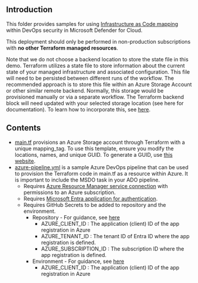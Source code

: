 ## Introduction

This folder provides samples for using [Infrastructure as Code mapping](https://learn.microsoft.com/azure/defender-for-cloud/iac-template-mapping) within DevOps security in Microsoft Defender for Cloud. 

This deployment should only be performed in non-production subscriptions with **no other Terraform managed resources**. 

Note that we do not choose a backend location to store the state file in this demo. Terraform utilizes a state file to store information about the current state of your managed infrastructure and associated configuration. This file will need to be persisted between different runs of the workflow. The recommended approach is to store this file within an Azure Storage Account or other similar remote backend. Normally, this storage would be provisioned manually or via a separate workflow. The Terraform backend block will need updated with your selected storage location (see here for documentation). To learn how to incorporate this, see [here](https://developer.hashicorp.com/terraform/language/settings/backends/azurerm). 

## Contents
* [main.tf](main.tf) provisions an Azure Storage account through Terraform with a unique mapping_tag. To use this template, ensure you modify the locations, names, and unique GUID. To generate a GUID, use [this website](https://guidgenerator.com/).
* [azure-pipeline.yml](azure-pipeline.yml) is a sample Azure DevOps pipeline that can be used to provision the Terraform code in main.tf as a resource within Azure. It is important to include the MSDO task in your ADO pipeline.
  * Requires [Azure Resource Manager service connection](https://learn.microsoft.com/troubleshoot/azure/devops/overview-of-azure-resource-manager-service-connections#create-an-azure-rm-service-connection) with permissions to an Azure subscription.
  * Requires [Microsoft Entra application for authentication](https://learn.microsoft.com/en-us/azure/developer/github/connect-from-azure?tabs=azure-portal%2Clinux#use-the-azure-login-action-with-openid-connect). 
  * Requires GitHub Secrets to be added to repository and the environment.
    * Repository - For guidance, see [here](https://docs.github.com/en/actions/security-guides/using-secrets-in-github-actions#creating-encrypted-secrets-for-a-repository)
      * AZURE_CLIENT_ID : The application (client) ID of the app registration in Azure
      * AZURE_TENANT_ID : The tenant ID of Entra ID where the app registration is defined.
      * AZURE_SUBSCRIPTION_ID : The subscription ID where the app registration is defined.
    * Environment - For guidance, see [here](https://docs.github.com/en/actions/security-guides/using-secrets-in-github-actions#creating-encrypted-secrets-for-an-environment)
      * AZURE_CLIENT_ID : The application (client) ID of the app registration in Azure
